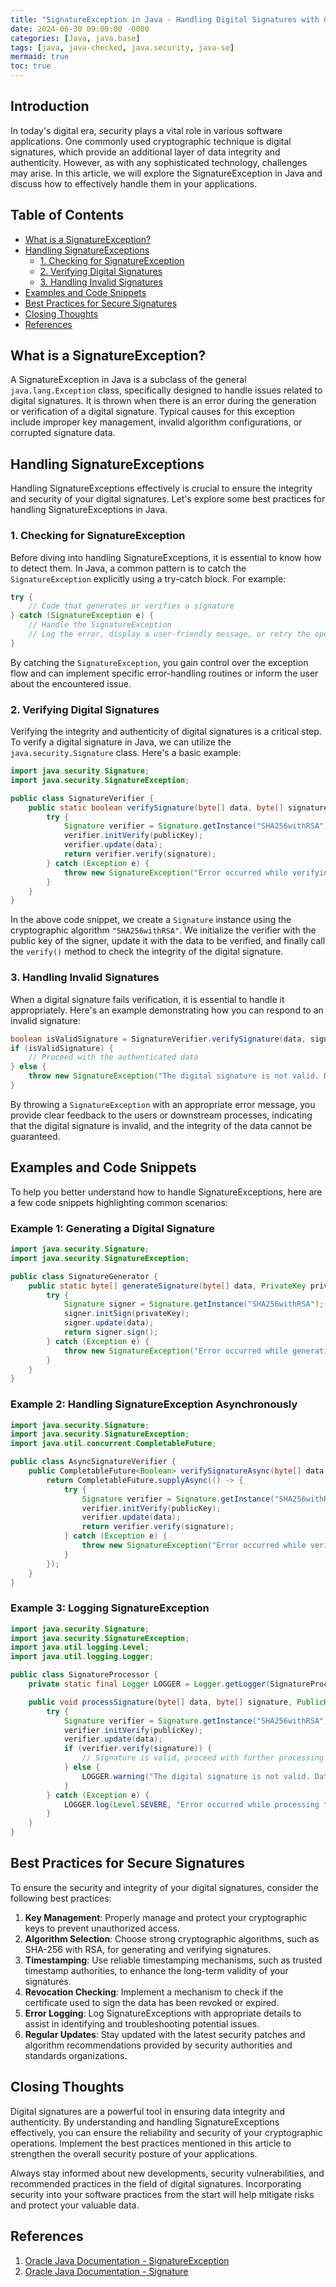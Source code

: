 ```yaml
---
title: "SignatureException in Java - Handling Digital Signatures with Confidence"
date: 2024-06-30 09:00:00 -0000
categories: [Java, java.base]
tags: [java, java-checked, java.security, java-se]
mermaid: true
toc: true
---
```



## Introduction
In today's digital era, security plays a vital role in various software applications. One commonly used cryptographic technique is digital signatures, which provide an additional layer of data integrity and authenticity. However, as with any sophisticated technology, challenges may arise. In this article, we will explore the SignatureException in Java and discuss how to effectively handle them in your applications.

## Table of Contents
- [What is a SignatureException?](#what-is-a-signatureexception)
- [Handling SignatureExceptions](#handling-signatureexceptions)
  - [1. Checking for SignatureException](#checking-for-signatureexception)
  - [2. Verifying Digital Signatures](#verifying-digital-signatures)
  - [3. Handling Invalid Signatures](#handling-invalid-signatures)
- [Examples and Code Snippets](#examples-and-code-snippets)
- [Best Practices for Secure Signatures](#best-practices-for-secure-signatures)
- [Closing Thoughts](#closing-thoughts)
- [References](#references)

## What is a SignatureException?
A SignatureException in Java is a subclass of the general `java.lang.Exception` class, specifically designed to handle issues related to digital signatures. It is thrown when there is an error during the generation or verification of a digital signature. Typical causes for this exception include improper key management, invalid algorithm configurations, or corrupted signature data.

## Handling SignatureExceptions
Handling SignatureExceptions effectively is crucial to ensure the integrity and security of your digital signatures. Let's explore some best practices for handling SignatureExceptions in Java.

### 1. Checking for SignatureException
Before diving into handling SignatureExceptions, it is essential to know how to detect them. In Java, a common pattern is to catch the `SignatureException` explicitly using a try-catch block. For example:

```java
try {
    // Code that generates or verifies a signature
} catch (SignatureException e) {
    // Handle the SignatureException
    // Log the error, display a user-friendly message, or retry the operation
}
```

By catching the `SignatureException`, you gain control over the exception flow and can implement specific error-handling routines or inform the user about the encountered issue.

### 2. Verifying Digital Signatures
Verifying the integrity and authenticity of digital signatures is a critical step. To verify a digital signature in Java, we can utilize the `java.security.Signature` class. Here's a basic example:

```java
import java.security.Signature;
import java.security.SignatureException;

public class SignatureVerifier {
    public static boolean verifySignature(byte[] data, byte[] signature, PublicKey publicKey) throws SignatureException {
        try {
            Signature verifier = Signature.getInstance("SHA256withRSA");
            verifier.initVerify(publicKey);
            verifier.update(data);
            return verifier.verify(signature);
        } catch (Exception e) {
            throw new SignatureException("Error occurred while verifying the digital signature.", e);
        }
    }
}
```

In the above code snippet, we create a `Signature` instance using the cryptographic algorithm `"SHA256withRSA"`. We initialize the verifier with the public key of the signer, update it with the data to be verified, and finally call the `verify()` method to check the integrity of the digital signature.

### 3. Handling Invalid Signatures
When a digital signature fails verification, it is essential to handle it appropriately. Here's an example demonstrating how you can respond to an invalid signature:

```java
boolean isValidSignature = SignatureVerifier.verifySignature(data, signature, publicKey);
if (isValidSignature) {
    // Proceed with the authenticated data
} else {
    throw new SignatureException("The digital signature is not valid. Data may have been tampered with.");
}
```

By throwing a `SignatureException` with an appropriate error message, you provide clear feedback to the users or downstream processes, indicating that the digital signature is invalid, and the integrity of the data cannot be guaranteed.

## Examples and Code Snippets
To help you better understand how to handle SignatureExceptions, here are a few code snippets highlighting common scenarios:

### Example 1: Generating a Digital Signature
```java
import java.security.Signature;
import java.security.SignatureException;

public class SignatureGenerator {
    public static byte[] generateSignature(byte[] data, PrivateKey privateKey) throws SignatureException {
        try {
            Signature signer = Signature.getInstance("SHA256withRSA");
            signer.initSign(privateKey);
            signer.update(data);
            return signer.sign();
        } catch (Exception e) {
            throw new SignatureException("Error occurred while generating the digital signature.", e);
        }
    }
}
```

### Example 2: Handling SignatureException Asynchronously
```java
import java.security.Signature;
import java.security.SignatureException;
import java.util.concurrent.CompletableFuture;

public class AsyncSignatureVerifier {
    public CompletableFuture<Boolean> verifySignatureAsync(byte[] data, byte[] signature, PublicKey publicKey) {
        return CompletableFuture.supplyAsync(() -> {
            try {
                Signature verifier = Signature.getInstance("SHA256withRSA");
                verifier.initVerify(publicKey);
                verifier.update(data);
                return verifier.verify(signature);
            } catch (Exception e) {
                throw new SignatureException("Error occurred while verifying the digital signature.", e);
            }
        });
    }
}
```

### Example 3: Logging SignatureException
```java
import java.security.Signature;
import java.security.SignatureException;
import java.util.logging.Level;
import java.util.logging.Logger;

public class SignatureProcessor {
    private static final Logger LOGGER = Logger.getLogger(SignatureProcessor.class.getName());

    public void processSignature(byte[] data, byte[] signature, PublicKey publicKey) {
        try {
            Signature verifier = Signature.getInstance("SHA256withRSA");
            verifier.initVerify(publicKey);
            verifier.update(data);
            if (verifier.verify(signature)) {
                // Signature is valid, proceed with further processing
            } else {
                LOGGER.warning("The digital signature is not valid. Data may have been tampered with.");
            }
        } catch (Exception e) {
            LOGGER.log(Level.SEVERE, "Error occurred while processing the digital signature.", e);
        }
    }
}
```

## Best Practices for Secure Signatures
To ensure the security and integrity of your digital signatures, consider the following best practices:

1. **Key Management**: Properly manage and protect your cryptographic keys to prevent unauthorized access.
2. **Algorithm Selection**: Choose strong cryptographic algorithms, such as SHA-256 with RSA, for generating and verifying signatures.
3. **Timestamping**: Use reliable timestamping mechanisms, such as trusted timestamp authorities, to enhance the long-term validity of your signatures.
4. **Revocation Checking**: Implement a mechanism to check if the certificate used to sign the data has been revoked or expired.
5. **Error Logging**: Log SignatureExceptions with appropriate details to assist in identifying and troubleshooting potential issues.
6. **Regular Updates**: Stay updated with the latest security patches and algorithm recommendations provided by security authorities and standards organizations.

## Closing Thoughts
Digital signatures are a powerful tool in ensuring data integrity and authenticity. By understanding and handling SignatureExceptions effectively, you can ensure the reliability and security of your cryptographic operations. Implement the best practices mentioned in this article to strengthen the overall security posture of your applications.

Always stay informed about new developments, security vulnerabilities, and recommended practices in the field of digital signatures. Incorporating security into your software practices from the start will help mitigate risks and protect your valuable data.

## References
1. [Oracle Java Documentation - SignatureException](https://docs.oracle.com/en/java/javase/11/docs/api/java.base/java/security/SignatureException.html)
2. [Oracle Java Documentation - Signature](https://docs.oracle.com/en/java/javase/11/docs/api/java.base/java/security/Signature.html)
